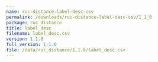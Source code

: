 ```yaml
---
name: ruc-distance-label-desc-csv
permalink: /downloads/ruc-distance-label-desc-csv/1_1_0
package: ruc_distance
title: label_desc
filename: label_desc.csv
version: 1.1.0
full_version: 1.1.0
file: /data/ruc_distance/1.1.0/label_desc.csv
---
```

